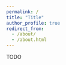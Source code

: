 ```yaml
---
permalink: /
title: "Title"
author_profile: true
redirect_from: 
  - /about/
  - /about.html
---
```

TODO 